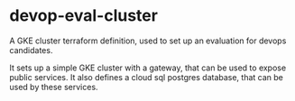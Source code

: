 # devop-eval-cluster

A GKE cluster terraform definition, used to set up an evaluation for devops candidates.

It sets up a simple GKE cluster with a gateway, that can be used to expose public services.
It also defines a cloud sql postgres database, that can be used by these services.
